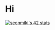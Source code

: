 # Hi

[![seonmiki's 42 stats](https://badge42.vercel.app/api/v2/clknz2y9r005508l5kwfdlf6g/stats?cursusId=21&coalitionId=85)](https://github.com/JaeSeoKim/badge42)
